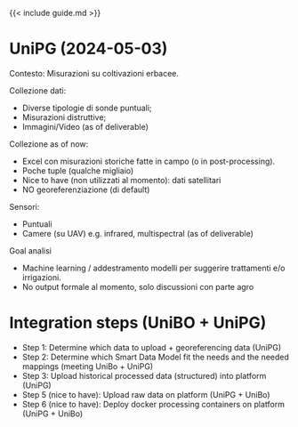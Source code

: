 {{< include guide.md >}}

# UniPG (2024-05-03)

Contesto:  Misurazioni su coltivazioni erbacee.

Collezione dati:

 - Diverse tipologie di sonde puntuali;
 - Misurazioni distruttive;
 - Immagini/Video (as of deliverable)

Collezione as of now:

 - Excel con misurazioni storiche fatte in campo (o in post-processing).
 - Poche tuple (qualche migliaio)
 - Nice to have (non utilizzati al momento): dati satellitari 
 - NO georeferenziazione (di default)

Sensori:

 - Puntuali
 - Camere (su UAV) e.g. infrared, multispectral (as of deliverable)

Goal analisi

- Machine learning / addestramento modelli per suggerire trattamenti e/o irrigazioni.
- No output formale al momento, solo discussioni con parte agro

# Integration steps (UniBO + UniPG)

- Step 1: Determine which data to upload + georeferencing data (UniPG)
- Step 2: Determine which Smart Data Model fit the needs and the needed mappings (meeting UniBo + UniPG)
- Step 3: Upload historical processed data (structured) into platform (UniPG)
- Step 5 (nice to have): Upload raw data on platform (UniPG + UniBo)
- Step 6 (nice to have): Deploy docker processing containers on platform (UniPG + UniBo)
